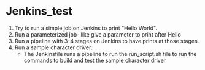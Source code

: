 # Jenkins_test
1. Try to run a simple job on Jenkins to print "Hello World".
2. Run a parameterized job- like give a parameter to print after Hello
3. Run a pipeline with 3-4 stages on Jenkins to have prints at those stages.
4. Run a sample character driver:
   - The Jenkinsfile runs a pipeline to run the run_script.sh file to run the commands to build and test the sample character driver   
